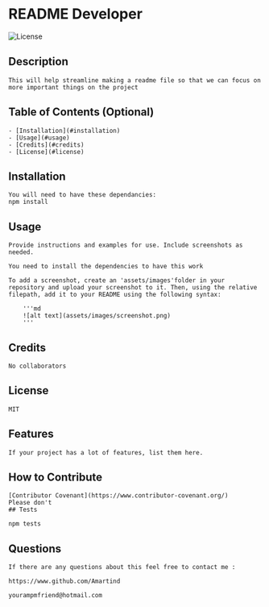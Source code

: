 # README Developer 

![License](https://img.shields.io/badge/License-MIT-blue)

## Description
    
    This will help streamline making a readme file so that we can focus on more important things on the project
    
## Table of Contents (Optional)
    
    
    - [Installation](#installation)
    - [Usage](#usage)
    - [Credits](#credits)
    - [License](#license)
    
## Installation
    
    You will need to have these dependancies:
    npm install
    
## Usage
    
    Provide instructions and examples for use. Include screenshots as needed.
    
    You need to install the dependencies to have this work

    To add a screenshot, create an 'assets/images'folder in your repository and upload your screenshot to it. Then, using the relative filepath, add it to your README using the following syntax:
    
        '''md
        ![alt text](assets/images/screenshot.png)
        '''
    
## Credits
    
    No collaborators
    
## License
    
    MIT
 
    
## Features
    
    If your project has a lot of features, list them here.
    
## How to Contribute
    
    [Contributor Covenant](https://www.contributor-covenant.org/)
    Please don't
    ## Tests
    
    npm tests

## Questions

    If there are any questions about this feel free to contact me :
    
    https://www.github.com/Amartind    
    
    yourampmfriend@hotmail.com
    
